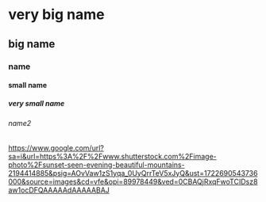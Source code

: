 # very big name 
## big name
### name
#### small name
##### very small name
###### name2


https://www.google.com/url?sa=i&url=https%3A%2F%2Fwww.shutterstock.com%2Fimage-photo%2Fsunset-seen-evening-beautiful-mountains-2194414885&psig=AOvVaw1zS1yqa_0UyQrrTeV5xJyQ&ust=1722690543736000&source=images&cd=vfe&opi=89978449&ved=0CBAQjRxqFwoTCIDsz8aw1ocDFQAAAAAdAAAAABAJ
